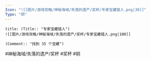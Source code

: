 ```yaml
---
Icon: "![[图片/游戏攻略/神秘海域/失落的遗产/奖杯/专家宝藏猎人.png|30]]"
Type: "铜"
---
```

```ad-common-bronze-trophy
title: (Title:: "专家宝藏猎人")
![[图片/游戏攻略/神秘海域/失落的遗产/奖杯/专家宝藏猎人.png|100]]

(Comment:: "找到 35 个宝藏")
```

#神秘海域/失落的遗产/奖杯 #奖杯 #铜
